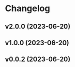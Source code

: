 # Changelog

<!--next-version-placeholder-->

## v2.0.0 (2023-06-20)



## v1.0.0 (2023-06-20)



## v0.0.2 (2023-06-20)


